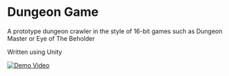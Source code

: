 # Dungeon Game
A prototype dungeon crawler in the style of 16-bit games such as Dungeon Master or Eye of The Beholder

Written using Unity

[![Demo Video](http://img.youtube.com/vi/DAutqcg6uGw/0.jpg)](http://www.youtube.com/watch?v=DAutqcg6uGw "Demo Video")
